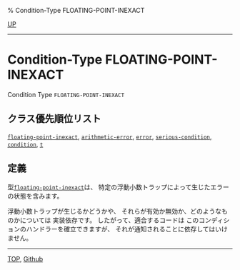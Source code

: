 % Condition-Type FLOATING-POINT-INEXACT

[UP](12.2.html)  

---

# Condition-Type **FLOATING-POINT-INEXACT**


Condition Type `FLOATING-POINT-INEXACT`


## クラス優先順位リスト

[`floating-point-inexact`](12.2.floating-point-inexact.html),
[`arithmetic-error`](12.2.arithmetic-error.html),
[`error`](9.2.error-condition.html),
[`serious-condition`](9.2.serious-condition.html),
[`condition`](9.2.condition.html),
[`t`](4.4.t-system-class.html)


## 定義

型[`floating-point-inexact`](12.2.floating-point-inexact.html)は、
特定の浮動小数トラップによって生じたエラーの状態を含みます。

浮動小数トラップが生じるかどうかや、
それらが有効か無効か、どのようなものかについては
実装依存です。
したがって、適合するコードは
このコンディションのハンドラーを確立できますが、
それが通知されることに依存してはいけません。


---
[TOP](index.html),  [Github](https://github.com/nptcl/npt-japanese)


